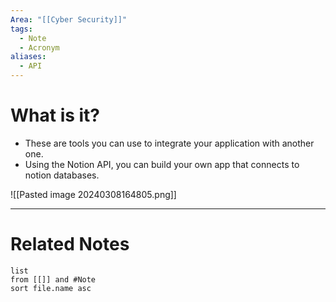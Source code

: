 ```yaml
---
Area: "[[Cyber Security]]"
tags:
  - Note
  - Acronym
aliases:
  - API
---
```

# What is it?
- These are tools you can use to integrate your application with another one.
- Using the Notion API, you can build your own app that connects to notion databases.

![[Pasted image 20240308164805.png]]


---
# Related Notes
```dataview
list
from [[]] and #Note 
sort file.name asc
```
